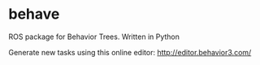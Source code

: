 # behave
ROS package for Behavior Trees. Written in Python

Generate new tasks using this online editor: <http://editor.behavior3.com/>
